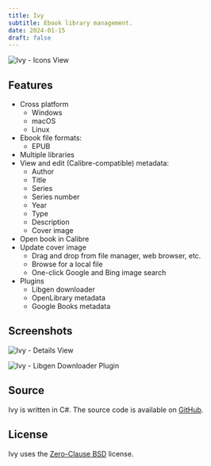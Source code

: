 ```yaml
---
title: Ivy
subtitle: Ebook library management.
date: 2024-01-15
draft: false
---
```


![Ivy - Icons View](/static/images/ivy-icons.jpg)

## Features

* Cross platform
    * Windows
    * macOS
    * Linux
* Ebook file formats:
    * EPUB
* Multiple libraries
* View and edit (Calibre-compatible) metadata:
    * Author
    * Title
    * Series
    * Series number
    * Year
    * Type
    * Description
    * Cover image
* Open book in Calibre
* Update cover image
    * Drag and drop from file manager, web browser, etc.
    * Browse for a local file
    * One-click Google and Bing image search
* Plugins
    * Libgen downloader
    * OpenLibrary metadata
    * Google Books metadata

## Screenshots

![Ivy - Details View](/static/images/ivy-details.jpg)

![Ivy - Libgen Downloader Plugin](/static/images/ivy-downloader.jpg)

## Source

Ivy is written in C#. The source code is available on [GitHub](https://github.com/kkestell/ivy).

## License

Ivy uses the [Zero-Clause BSD](https://opensource.org/license/0bsd/) license.
